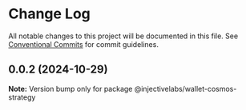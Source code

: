 # Change Log

All notable changes to this project will be documented in this file.
See [Conventional Commits](https://conventionalcommits.org) for commit guidelines.

## 0.0.2 (2024-10-29)

**Note:** Version bump only for package @injectivelabs/wallet-cosmos-strategy
